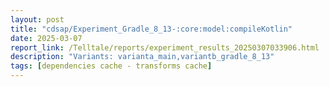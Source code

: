 ```yaml
---
layout: post
title: "cdsap/Experiment_Gradle_8_13-:core:model:compileKotlin"
date: 2025-03-07
report_link: /Telltale/reports/experiment_results_20250307033906.html
description: "Variants: varianta_main,variantb_gradle_8_13"
tags: [dependencies cache - transforms cache]
---
```

